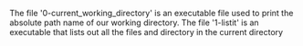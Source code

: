 The file '0-current_working_directory' is an executable file used to print the absolute path name of our working directory.
The file '1-listit' is an executable that lists out all the files and directory in the current directory
